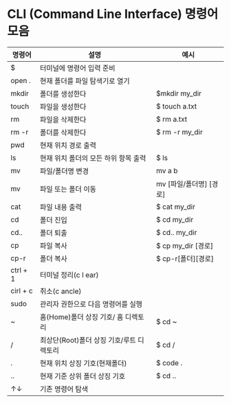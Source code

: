 # CLI (Command Line Interface) 명령어 모음 

|명령어|설명|예시|
|---|---|---|
|$|터미널에 명령어 입력 준비| |
|open .|현재 폴더를 파일 탐색기로 열기||
|mkdir|폴더를 생성한다|$mkdir my_dir|
|touch|파일을 생성한다|$ touch a.txt|
|rm|파일을 삭제한다|$ rm a.txt|
|rm -r|폴더를 삭제한다|$ rm -r my_dir|
|pwd|현재 위치 경로 출력||
|ls|현재 위치 폴더의 모든 하위 항목 출력|$ ls|
|mv| 파일/폴더명 변경|mv a b|
|mv| 파일 또는 폴더 이동| mv [파일/폴더명] [경로]|
|cat| 파일 내용 출력|$ cat my_dir|
|cd|폴더 진입|$ cd my_dir|
|cd..|폴더 퇴출|$ cd.. my_dir|
|cp|파일 복사|$ cp my_dir [경로]|
|cp-r|폴더 복사|$ cp-r[폴더][경로]
|ctrl + 1|터미널 정리(c l ear)||
|cirl + c|취소(c ancle)||
|sudo|관리자 권한으로 다음 명령어를 실행||
|~|홈(Home)폴더 상징 기호/ 홈 디렉토리|$ cd ~|
|/|최상단(Root)폴더 상징 기호/루트 디렉토리|$ cd /|
|.|현재 위치 상징 기호(현재폴더)|$ code .|
|..|현재 기준 상위 폴더 상징 기호|$ cd ..|
|&uarr;&darr;|기존 명령어 탐색||